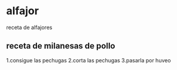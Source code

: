 # alfajor
receta de alfajores
## receta de milanesas de pollo
1.consigue las pechugas
2.corta las pechugas 
3.pasarla por huveo
